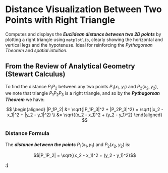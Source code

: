 # **Distance Visualization Between Two Points with Right Triangle**

Computes and displays the ***Euclidean distance between two 2D points*** by plotting a right triangle using `matplotlib`, clearly showing the horizontal and vertical legs and the hypotenuse. Ideal for reinforcing the *Pythagorean Theorem* and *spatial intuition*.

## **From the Review of Analytical Geometry (Stewart Calculus)**
To find the distance $P_1P_2$ between any two points $P_1(x_1,y_1)$ and $P_2(x_2,y_2)$, we note that triangle $P_1P_2P_3$ is a right triangle, and so by the ***Pythagorean Theorem*** we have:

$$
\begin{aligned}
|P_1P_2| &=  \sqrt{|P_1P_3|^2 + |P_2P_3|^2} = \sqrt{|x_2 - x_1|^2 + |y_2 - y_1|^2} \\
         &= \sqrt{(x_2 - x_1)^2 + (y_2 - y_1)^2}
\end{aligned}
$$

### **Distance Formula**
The ***distance between the points*** $P_1(x_1,y_1)$ and $P_2(x_2,y_2)$ is:

$$|P_1P_2| = \sqrt{(x_2 - x_1)^2 + (y_2 - y_1)^2}$$

***:)***